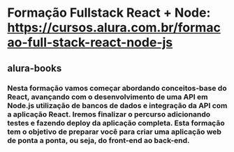 # Formação Fullstack React + Node: https://cursos.alura.com.br/formacao-full-stack-react-node-js

## alura-books

### Nesta formação vamos começar abordando conceitos-base do React, avançando com o desenvolvimento de uma API em Node.js utilização de bancos de dados e integração da API com a aplicação React. Iremos finalizar o percurso adicionando testes e fazendo deploy da aplicação completa. Esta formação tem o objetivo de preparar você para criar uma aplicação web de ponta a ponta, ou seja, do front-end ao back-end.
